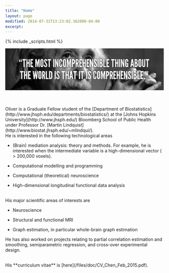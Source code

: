 ```yaml
---
title: "Home"
layout: page
modified: 2014-07-31T13:23:02.362000-04:00
excerpt: 
---
```

{% include _scripts.html %}

![x](/images/Einstein.jpg)

<br />
<br />
Oliver is a Graduate Fellow student of the [Department of Biostatistics](http://www.jhsph.edu/departments/biostatistics/) at the [Johns Hopkins University](http://www.jhsph.edu/) Bloomberg School of Public Health under Professor Dr. [Martin Lindquist](http://www.biostat.jhsph.edu/~mlindqui/).

<br />
He is interested in the following technological areas

- (Brain) mediation analysis: theory and methods. For example, he is interested when the intermediate variable is a high-dimensional vector ( > 200,000 voxels).

- Computational modelling and programming

- Computational (theoretical) neuroscience

- High-dimensional longitudinal functional data analysis


<br />
His major scientific areas of interests are

- Neuroscience

- Structural and functional MRI

- Graph estimation, in particular whole-brain graph estimation


He has also worked on projects relating to partial correlation estimation and smoothing, semiparametric regression, and cross-over experimental design.

<br />
His **curriculum vitae** is [here](/files/doc/CV_Chen_Feb_2015.pdf).